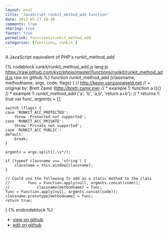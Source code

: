 ```yaml
---
layout: post
title: "JavaScript runkit_method_add function"
date: 2012-05-17 18:49
comments: true
sharing: true
footer: true
permalink: functions/runkit_method_add
categories: [functions, runkit ]
---
```

A JavaScript equivalent of PHP's runkit_method_add
<!-- more -->
{% codeblock runkit/runkit_method_add.js lang:js https://raw.github.com/kvz/phpjs/master/functions/runkit/runkit_method_add.js raw on github %}
function runkit_method_add (classname, methodname, args, code, flags) {
    // http://kevin.vanzonneveld.net
    // +   original by: Brett Zamir (http://brett-zamir.me)
    // *     example 1: function a (){}
    // *     example 1: runkit_method_add ('a', 'b', 'a,b', 'return a+b');
    // *     returns 1: true
    var func, argmnts = [];

    switch (flags) {
    case 'RUNKIT_ACC_PROTECTED':
        throw 'Protected not supported';
    case 'RUNKIT_ACC_PRIVATE':
        throw 'Private not supported';
    case 'RUNKIT_ACC_PUBLIC':
    default:
        break;
    }

    argmnts = args.split(/,\s*/);

    if (typeof classname === 'string') {
        classname = this.window[classname];
    }

    // Could use the following to add as a static method to the class
    //        func = Function.apply(null, argmnts.concat(code));
    //            classname[methodname] = func;
    func = Function.apply(null, argmnts.concat(code));
    classname.prototype[methodname] = func;
    return true;
}
{% endcodeblock %}
<ul>
 <li><a href="https://github.com/kvz/phpjs/blob/master/functions/runkit/runkit_method_add.js">view on github</a></li>
 <li><a href="https://github.com/kvz/phpjs/edit/master/functions/runkit/runkit_method_add.js">edit on github</a></li>
</ul>
